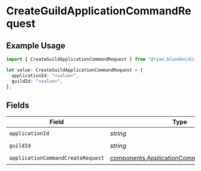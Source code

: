 # CreateGuildApplicationCommandRequest

## Example Usage

```typescript
import { CreateGuildApplicationCommandRequest } from "@ryan.blunden/discord-sdk/models/operations";

let value: CreateGuildApplicationCommandRequest = {
  applicationId: "<value>",
  guildId: "<value>",
};
```

## Fields

| Field                                                                                                    | Type                                                                                                     | Required                                                                                                 | Description                                                                                              |
| -------------------------------------------------------------------------------------------------------- | -------------------------------------------------------------------------------------------------------- | -------------------------------------------------------------------------------------------------------- | -------------------------------------------------------------------------------------------------------- |
| `applicationId`                                                                                          | *string*                                                                                                 | :heavy_check_mark:                                                                                       | N/A                                                                                                      |
| `guildId`                                                                                                | *string*                                                                                                 | :heavy_check_mark:                                                                                       | N/A                                                                                                      |
| `applicationCommandCreateRequest`                                                                        | [components.ApplicationCommandCreateRequest](../../models/components/applicationcommandcreaterequest.md) | :heavy_check_mark:                                                                                       | N/A                                                                                                      |